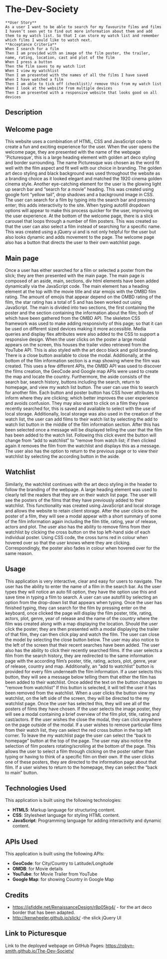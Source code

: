 # The-Dev-Society
```
**User Story**
As a user I want to be able to search for my favourite films and films I haven’t seen yet to find out more information about them and add them to my watch list. So that I can store my watch list and remember which films I would like to watch next. 
**Acceptance Criteria**
When I search for a film
Then I am provided with an image of the film poster, the trailer, name, rating, location, cast and plot of the film
When I press a button
Then the film saves to my watch list
When I view my watchlist 
Then I am presented with the names of all the films I have saved
When I have watched a film 
Then I am able to tick off (checklist)/ remove this from my watch list
When I look at the website from multiple devices
Then I am presented with a responsive website that looks good on all devices
```
## Description
## Welcome page
This website uses a combination of HTML, CSS and JavaScript code to create a fun and exciting experience for the user. When the user opens the welcome page, they are presented with the name of the webpage 'Picturesque', this is a large heading element with golden art deco styling and border surrounding. The name Picturesque was chosen as the word fit well with the film aspect and fit well with our choice in branding. The golden art deco styling and black background was used throughout the website as a branding choice as it looked elegant and matched the 1920 cinema golden cinema style. Another eye-catching element for the user is the glowing light up search bar and “search for a movie” heading. This was created using google font “yellow tail”, drop shadows and a background image in CSS. The user can search for a film by typing into the search bar and pressing enter; this adds interactivity to the site. When typing autofill dropdown options will appear to make this process quicker for the user, improving on the user experience. At the bottom of the welcome page, there is a slick carousel that loops through a number of film posters. This was created so that the user can also select a film instead of searching for a specific name. This was created using a jQuery ui and is not only helpful for the user but also looks dynamic and adds movement to the page. The welcome page also has a button that directs the user to their own watchlist page.

## Main page

Once a user has either searched for a film or selected a poster from the slick; they are then presented with the main page. The main page is composed of an aside, main, sections, div html elements have been added dynamically via the JavaScript code. The main element has a heading element at the top with the movie title and star emojis with the OMBD film rating. The amount of emojis that appear depend on the OMBD rating of the film, the star rating has a total of 5 and has been worked out using JavaScript. The main is divided into two sections, the first containing the poster and the section containing the information about the film; both of which have been gathered from the OMBD API. The skeleton CSS framework was used to make adding responsivity of this page; so that it can be used on different sized devices making it more accessible. Media queries and display flex attributes were also added to the CSS to support a responsive design. When the user clicks on the poster a large modal appears on the screen, this houses the trailer video retrieved from the YouTube API. This is also styled with the art deco black and gold branding. There is a close button available to close the modal. Additionally, at the bottom of the film information section is a map showing where the film was created. This uses a few different APIs, the OMBD API was used to discover the films creation, the GeoCode and Google map APIs were used to create the map and locate the country. 
Furthermore, the aside consists of the search bar, search history, buttons including the search, return to homepage, and view my watch list button. The user can use this to search for another film. Each button and poster button has CSS hover attributes to inform where they are clicking; which better improves the user experience and avoids confusion. They may also want to click on a film they have recently searched for, this is saved and available to select with the use of local storage. Additionally, local storage was also used in the creation of the watch list, the user can add films to their watch list by selecting the add to watch list button in the middle of the film information section. After this has been selected once a message will be displayed telling the user that the film has been added to the watch list. Following this click event the button will change from “add to watchlist” to “remove from watch list; if then clicked again it removes the film from the watchlist and displays this as a message. The user also has the option to return to the previous page or to view their watchlist by selecting the according button in the aside.

## Watchlist
Similarly, the watchlist continues with the art deco styling in the header to follow the branding of the webpage. A large heading element was used to clearly tell the readers that they are on their watch list page. The user will see the posters of the films that they have previously added to their watchlist. This functionality was created using JavaScript and local storage and allows the website to retain client storage. After the user clicks on the poster of a film, they will see a modal appear with a short summary of some of the film information again including the film title, rating, year of release, actors and plot. The user also has the ability to remove films from their watchlist by clicking the cross button on the top left-hand side of each individual poster. Using CSS code, the cross turns red in colour when hovered over so that the user knows where they are clicking. Correspondingly, the poster also fades in colour when hovered over for the same reason.

## Usage
This application is very interactive, clear and easy for users to navigate. The user has the ability to enter the name of a film in the search bar. As the user types they will notice an auto fill option, they have the option use this and save time in typing a film to search. A user can use autofill by selecting an option from the drop-down list that appears when typing. Once the user has finished typing, they can search for the film by pressing enter on the keyboard, once clicked the page will display the film poster, title, rating, actors, plot, genre, year of release and the name of the country where the film was created along with a map displaying the location. Should the user click the poster; they are then presented with a modal displaying the trailer of that film, they can then click play and watch the film. The user can close the model by selecting the close button below. The user may also notice to the left of the screen that their recent searches have been added. The user also has the ability to click their recently searched films. If the user selects a film from the search history, they are redirected to the same information page with the according film’s poster, title, rating, actors, plot, genre, year of release, country and map. 
Additionally, an “add to watchlist” button is provided for every film underneath the film information. If a user selects this button, they will see a message below telling them that either the film has been added to their watchlist. Once added the text on the button changes to “remove from watchlist” If this button is selected, it will tell the user it has been removed from the watchlist. When a user clicks the button view my watchlist, on the left side of the screen, they will be directed to the my watchlist page. Once the user has selected this, they will see all of the posters of films they have chosen. If the user selects the image poster, they will see a modal containing a brief overview of the film plot, title, rating and cast/actors. If the user wishes the close the modal, they can click anywhere on the page outside of the modal. If a user wishes to remove particular films from their watch list, they can select the red cross button in the top left corner. To leave the my watchlist page the user can select the “back to homepage” button at the top of the page. The user may also notice the selection of film posters rotating/scrolling at the bottom of the page. This allows the user to select a film through clicking on the poster rather than typing or having to think of a specific film on their own. If the user clicks one of these posters, they are directed to the information page about that film. If a user wishes to return to the homepage, they can select the “back to main” button.

## Technologies Used
This application is built using the following technologies:
- **HTML5**: Markup language for structuring content.
- **CSS**: Stylesheet language for styling HTML content.
- **JavaScript**: Programming language for adding interactivity and dynamic content.

## APIs Used
This application is built using the following APIs:
- **GeoCode**: for City/Country to Latitude/Longitude
- **OMDB**: for Movie details
- **YouTube**: for Movie Trailer from YouTube
- **Google Map**: for showing Country in Google Map

## Credits
 - https://jsfiddle.net/RenaissanceDesign/r8p05kg4/ - for the art deco border that has been adapted.
 - http://kenwheeler.github.io/slick/ -the slick jQuery UI

## Link to Picturesque
 Link to the deployed webpage on GitHub Pages:
 https://robyn-smith.github.io/The-Dev-Society/
